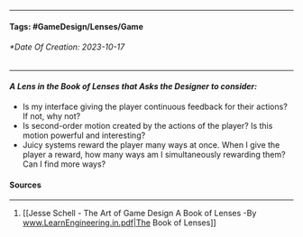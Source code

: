 __________________________________________________________________________
#### **Tags:** #GameDesign/Lenses/Game 
###### *Date Of Creation: 2023-10-17
__________________________________________________________________________

#### ***A Lens in the Book of Lenses that Asks the Designer to consider:***
- Is my interface giving the player continuous feedback for their actions? If not, why not?
- Is second-order motion created by the actions of the player? Is this motion powerful and interesting?
- Juicy systems reward the player many ways at once. When I give the player a reward, how many ways am I simultaneously rewarding them? Can I find more ways?
#### Sources
__________________________________________________________________________
1. [[Jesse Schell - The Art of Game Design A Book of Lenses -By www.LearnEngineering.in.pdf|The Book of Lenses]]